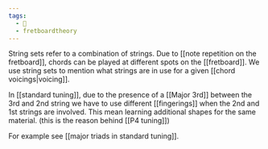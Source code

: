 ```yaml
---
tags:
  - 🌱
  - fretboardtheory
---
```

String sets refer to a combination of strings. Due to [[note repetition on the fretboard]], chords can be played at different spots on the [[fretboard]]. We use string sets to mention what strings are in use for a given [[chord voicings|voicing]].

In [[standard tuning]], due to the presence of a [[Major 3rd]] between the 3rd and 2nd string we have to use different [[fingerings]] when the 2nd and 1st strings are involved. This mean learning additional shapes for the same material. (this is the reason behind [[P4 tuning]])

For example see [[major triads in standard tuning]].